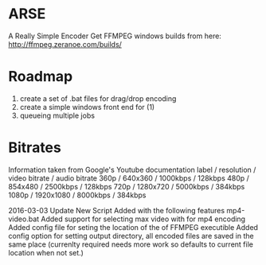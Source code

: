 ARSE
====

A Really Simple Encoder
Get FFMPEG windows builds from here: http://ffmpeg.zeranoe.com/builds/

Roadmap
=======

1. create a set of .bat files for drag/drop encoding
2. create a simple windows front end for (1)
3. queueing multiple jobs

Bitrates
========

Information taken from Google's Youtube documentation
label / resolution / video bitrate / audio bitrate
360p / 640x360 / 1000kbps / 128kbps
480p / 854x480 / 2500kbps / 128kbps
720p / 1280x720 / 5000kbps / 384kbps
1080p / 1920x1080 / 8000kbps / 384kbps


2016-03-03 Update
New Script Added with the following features mp4-video.bat
Added support for selecting max video with for mp4 encoding
Added config file for seting the location of the of FFMPEG executible
Added config option for setting output directory, all encoded files are saved in the same place (currenlty required needs more work so defaults to current file location when not set.)
